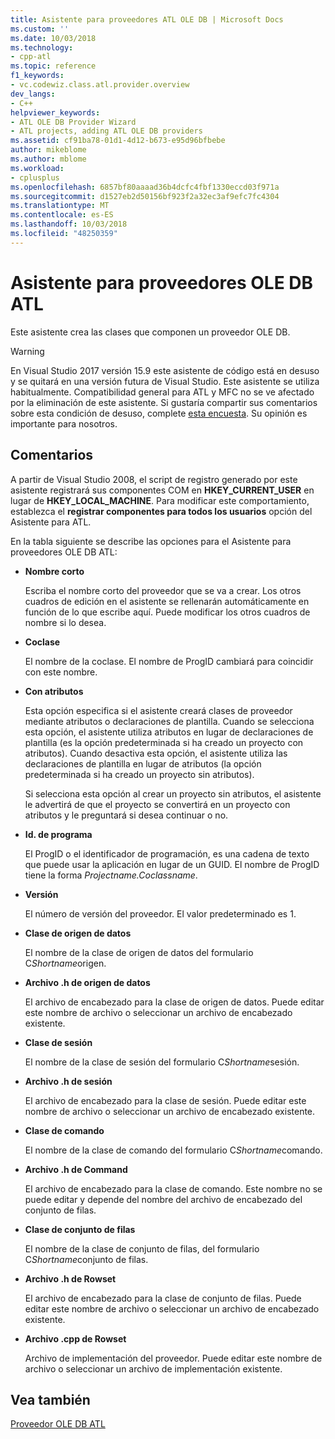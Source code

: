 ```yaml
---
title: Asistente para proveedores ATL OLE DB | Microsoft Docs
ms.custom: ''
ms.date: 10/03/2018
ms.technology:
- cpp-atl
ms.topic: reference
f1_keywords:
- vc.codewiz.class.atl.provider.overview
dev_langs:
- C++
helpviewer_keywords:
- ATL OLE DB Provider Wizard
- ATL projects, adding ATL OLE DB providers
ms.assetid: cf91ba78-01d1-4d12-b673-e95d96bfbebe
author: mikeblome
ms.author: mblome
ms.workload:
- cplusplus
ms.openlocfilehash: 6857bf80aaaad36b4dcfc4fbf1330eccd03f971a
ms.sourcegitcommit: d1527eb2d50156bf923f2a32ec3af9efc7fc4304
ms.translationtype: MT
ms.contentlocale: es-ES
ms.lasthandoff: 10/03/2018
ms.locfileid: "48250359"
---
```

# <a name="atl-ole-db-provider-wizard"></a>Asistente para proveedores OLE DB ATL

Este asistente crea las clases que componen un proveedor OLE DB.

> [!WARNING]
> En Visual Studio 2017 versión 15.9 este asistente de código está en desuso y se quitará en una versión futura de Visual Studio. Este asistente se utiliza habitualmente. Compatibilidad general para ATL y MFC no se ve afectado por la eliminación de este asistente. Si gustaría compartir sus comentarios sobre esta condición de desuso, complete [esta encuesta](https://www.surveymonkey.com/r/QDWKKCN). Su opinión es importante para nosotros.


## <a name="remarks"></a>Comentarios

A partir de Visual Studio 2008, el script de registro generado por este asistente registrará sus componentes COM en **HKEY_CURRENT_USER** en lugar de **HKEY_LOCAL_MACHINE**. Para modificar este comportamiento, establezca el **registrar componentes para todos los usuarios** opción del Asistente para ATL.

En la tabla siguiente se describe las opciones para el Asistente para proveedores OLE DB ATL:

- **Nombre corto**

   Escriba el nombre corto del proveedor que se va a crear. Los otros cuadros de edición en el asistente se rellenarán automáticamente en función de lo que escribe aquí. Puede modificar los otros cuadros de nombre si lo desea.

- **Coclase**

   El nombre de la coclase. El nombre de ProgID cambiará para coincidir con este nombre.

- **Con atributos**

   Esta opción especifica si el asistente creará clases de proveedor mediante atributos o declaraciones de plantilla. Cuando se selecciona esta opción, el asistente utiliza atributos en lugar de declaraciones de plantilla (es la opción predeterminada si ha creado un proyecto con atributos). Cuando desactiva esta opción, el asistente utiliza las declaraciones de plantilla en lugar de atributos (la opción predeterminada si ha creado un proyecto sin atributos).

   Si selecciona esta opción al crear un proyecto sin atributos, el asistente le advertirá de que el proyecto se convertirá en un proyecto con atributos y le preguntará si desea continuar o no.

- **Id. de programa**

   El ProgID o el identificador de programación, es una cadena de texto que puede usar la aplicación en lugar de un GUID. El nombre de ProgID tiene la forma *Projectname.Coclassname*.

- **Versión**

   El número de versión del proveedor. El valor predeterminado es 1.

- **Clase de origen de datos**

   El nombre de la clase de origen de datos del formulario C*Shortname*origen.

- **Archivo .h de origen de datos**

   El archivo de encabezado para la clase de origen de datos. Puede editar este nombre de archivo o seleccionar un archivo de encabezado existente.

- **Clase de sesión**

   El nombre de la clase de sesión del formulario C*Shortname*sesión.

- **Archivo .h de sesión**

   El archivo de encabezado para la clase de sesión. Puede editar este nombre de archivo o seleccionar un archivo de encabezado existente.

- **Clase de comando**

   El nombre de la clase de comando del formulario C*Shortname*comando.

- **Archivo .h de Command**

   El archivo de encabezado para la clase de comando. Este nombre no se puede editar y depende del nombre del archivo de encabezado del conjunto de filas.

- **Clase de conjunto de filas**

   El nombre de la clase de conjunto de filas, del formulario C*Shortname*conjunto de filas.

- **Archivo .h de Rowset**

   El archivo de encabezado para la clase de conjunto de filas. Puede editar este nombre de archivo o seleccionar un archivo de encabezado existente.

- **Archivo .cpp de Rowset**

   Archivo de implementación del proveedor. Puede editar este nombre de archivo o seleccionar un archivo de implementación existente.

## <a name="see-also"></a>Vea también

[Proveedor OLE DB ATL](../../atl/reference/adding-an-atl-ole-db-provider.md)

